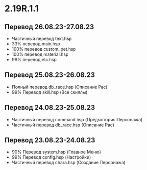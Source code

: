 # 2.19R.1.1
## Перевод 26.08.23-27.08.23
- Частичный перевод text.hsp
- 33% перевод main.hsp
- 100% перевод custom_pet.hsp
- 100% перевод material.hsp
- 99% перевод etc.hsp

## Перевод 25.08.23-26.08.23
- Полный перевод db_race.hsp (Описание Рас)
- 99% Перевод skill.hsp (Все скиллы)

## Перевод 24.08.23-25.08.23
- Частичный перевод command.hsp (Предыстория Персонажа)
- Частичный перевод db_race.hsp (Описание Рас)

## Перевод 23.08.23-24.08.23
- 90% Перевод system.hsp (Главное Меню)
- 99% Перевод config.hsp (Настройки)
- Частичный перевод chara.hsp (Создание Персонажа)
